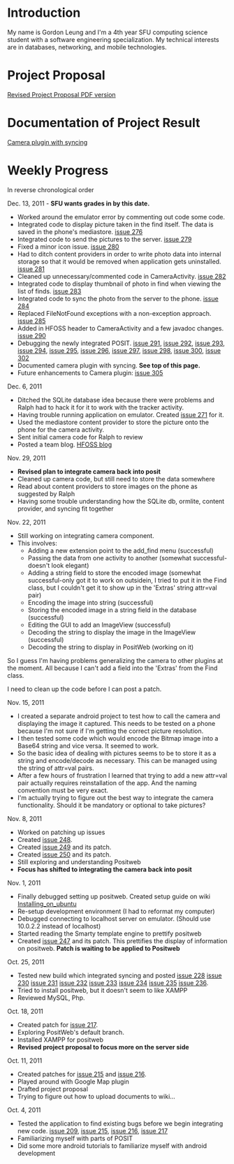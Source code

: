 # Introduction #

My name is Gordon Leung and I'm a 4th year SFU computing science student with a software engineering specialization. My technical interests are in databases, networking, and mobile technologies.

# Project Proposal #

[Revised Project Proposal PDF version](https://docs.google.com/viewer?a=v&pid=explorer&chrome=true&srcid=0B-PXyIyZEU0NNmE1NjlkNmYtOTRkYy00NjgyLWFhN2MtMTkxNDIwNTk4MzYw&hl=en)

# Documentation of Project Result #

[Camera plugin with syncing](Camera_plugin_with_syncing.md)

# Weekly Progress #
In reverse chronological order

Dec. 13, 2011 - **SFU wants grades in by this date.**
  * Worked around the emulator error by commenting out code some code.
  * Integrated code to display picture taken in the find itself. The data is saved in the phone's mediastore. [issue 276](https://code.google.com/p/posit-mobile/issues/detail?id=276)
  * Integrated code to send the pictures to the server. [issue 279](https://code.google.com/p/posit-mobile/issues/detail?id=279)
  * Fixed a minor icon issue. [issue 280](https://code.google.com/p/posit-mobile/issues/detail?id=280)
  * Had to ditch content providers in order to write photo data into internal storage so that it would be removed when application gets uninstalled. [issue 281](https://code.google.com/p/posit-mobile/issues/detail?id=281)
  * Cleaned up unnecessary/commented code in CameraActivity. [issue 282](https://code.google.com/p/posit-mobile/issues/detail?id=282)
  * Integrated code to display thumbnail of photo in find when viewing the list of finds. [issue 283](https://code.google.com/p/posit-mobile/issues/detail?id=283)
  * Integrated code to sync the photo from the server to the phone. [issue 284](https://code.google.com/p/posit-mobile/issues/detail?id=284)
  * Replaced FileNotFound exceptions with a non-exception approach. [issue 285](https://code.google.com/p/posit-mobile/issues/detail?id=285)
  * Added in HFOSS header to CameraActivity and a few javadoc changes. [issue 290](https://code.google.com/p/posit-mobile/issues/detail?id=290)
  * Debugging the newly integrated POSIT. [issue 291](https://code.google.com/p/posit-mobile/issues/detail?id=291), [issue 292](https://code.google.com/p/posit-mobile/issues/detail?id=292), [issue 293](https://code.google.com/p/posit-mobile/issues/detail?id=293), [issue 294](https://code.google.com/p/posit-mobile/issues/detail?id=294), [issue 295](https://code.google.com/p/posit-mobile/issues/detail?id=295), [issue 296](https://code.google.com/p/posit-mobile/issues/detail?id=296), [issue 297](https://code.google.com/p/posit-mobile/issues/detail?id=297), [issue 298](https://code.google.com/p/posit-mobile/issues/detail?id=298), [issue 300](https://code.google.com/p/posit-mobile/issues/detail?id=300), [issue 302](https://code.google.com/p/posit-mobile/issues/detail?id=302)
  * Documented camera plugin with syncing. **See top of this page.**
  * Future enhancements to Camera plugin: [issue 305](https://code.google.com/p/posit-mobile/issues/detail?id=305)

Dec. 6, 2011
  * Ditched the SQLite database idea because there were problems and Ralph had to hack it for it to work with the tracker activity.
  * Having trouble running application on emulator. Created [issue 271](https://code.google.com/p/posit-mobile/issues/detail?id=271) for it.
  * Used the mediastore content provider to store the picture onto the phone for the camera activity.
  * Sent initial camera code for Ralph to review
  * Posted a team blog. [HFOSS blog](http://blog.hfoss.org/?p=500)

Nov. 29, 2011

  * **Revised plan to integrate camera back into posit**
  * Cleaned up camera code, but still need to store the data somewhere
  * Read about content providers to store images on the phone as suggested by Ralph
  * Having some trouble understanding how the SQLite db, ormlite, content provider, and syncing fit together

Nov. 22, 2011
  * Still working on integrating camera component.
  * This involves:
    * Adding a new extension point to the add\_find menu (successful)
    * Passing the data from one activity to another (somewhat successful-doesn't look elegant)
    * Adding a string field to store the encoded image (somewhat successful-only got it to work on outsidein, I tried to put it in the Find class, but I couldn't get it to show up in the 'Extras' string attr=val pair)
    * Encoding the image into string (successful)
    * Storing the encoded image in a string field in the database (successful)
    * Editing the GUI to add an ImageView (successful)
    * Decoding the string to display the image in the ImageView (successful)
    * Decoding the string to display in PositWeb (working on it)

So I guess I'm having problems generalizing the camera to other plugins at the moment. All because I can't add a field into the 'Extras' from the Find class.

I need to clean up the code before I can post a patch.

Nov. 15, 2011
  * I created a separate android project to test how to call the camera and displaying the image it captured. This needs to be tested on a phone because I'm not sure if I'm getting the correct picture resolution.
  * I then tested some code which would encode the Bitmap image into a Base64 string and vice versa. It seemed to work.
  * So the basic idea of dealing with pictures seems to be to store it as a string and encode/decode as necessary. This can be managed using the string of attr=val pairs.
  * After a few hours of frustration I learned that trying to add a new attr=val pair actually requires reinstallation of the app. And the naming convention must be very exact.
  * I'm actually trying to figure out the best way to integrate the camera functionality. Should it be mandatory or optional to take pictures?

Nov. 8, 2011
  * Worked on patching up issues
  * Created [issue 248](https://code.google.com/p/posit-mobile/issues/detail?id=248).
  * Created [issue 249](https://code.google.com/p/posit-mobile/issues/detail?id=249) and its patch.
  * Created [issue 250](https://code.google.com/p/posit-mobile/issues/detail?id=250) and its patch.
  * Still exploring and understanding Positweb
  * **Focus has shifted to integrating the camera back into posit**

Nov. 1, 2011

  * Finally debugged setting up positweb. Created setup guide on wiki [Installing\_on\_ubuntu](Installing_on_ubuntu.md)
  * Re-setup development environment (I had to reformat my computer)
  * Debugged connecting to localhost server on emulator. (Should use 10.0.2.2 instead of localhost)
  * Started reading the Smarty template engine to prettify positweb
  * Created [issue 247](https://code.google.com/p/posit-mobile/issues/detail?id=247) and its patch. This prettifies the display of information on positweb. **Patch is waiting to be applied to Positweb**

Oct. 25, 2011

  * Tested new build which integrated syncing and posted [issue 228](https://code.google.com/p/posit-mobile/issues/detail?id=228) [issue 230](https://code.google.com/p/posit-mobile/issues/detail?id=230) [issue 231](https://code.google.com/p/posit-mobile/issues/detail?id=231) [issue 232](https://code.google.com/p/posit-mobile/issues/detail?id=232) [issue 233](https://code.google.com/p/posit-mobile/issues/detail?id=233) [issue 234](https://code.google.com/p/posit-mobile/issues/detail?id=234) [issue 235](https://code.google.com/p/posit-mobile/issues/detail?id=235) [issue 236](https://code.google.com/p/posit-mobile/issues/detail?id=236).
  * Tried to install positweb, but it doesn't seem to like XAMPP
  * Reviewed MySQL, Php.

Oct. 18, 2011

  * Created patch for [issue 217](https://code.google.com/p/posit-mobile/issues/detail?id=217).
  * Exploring PositWeb's default branch.
  * Installed XAMPP for positweb
  * **Revised project proposal to focus more on the server side**

Oct. 11, 2011

  * Created patches for [issue 215](https://code.google.com/p/posit-mobile/issues/detail?id=215) and [issue 216](https://code.google.com/p/posit-mobile/issues/detail?id=216).
  * Played around with Google Map plugin
  * Drafted project proposal
  * Trying to figure out how to upload documents to wiki...

Oct. 4, 2011

  * Tested the application to find existing bugs before we begin integrating new code. [issue 209](https://code.google.com/p/posit-mobile/issues/detail?id=209), [issue 215](https://code.google.com/p/posit-mobile/issues/detail?id=215), [issue 216](https://code.google.com/p/posit-mobile/issues/detail?id=216), [issue 217](https://code.google.com/p/posit-mobile/issues/detail?id=217)
  * Familiarizing myself with parts of POSIT
  * Did some more android tutorials to familiarize myself with android development